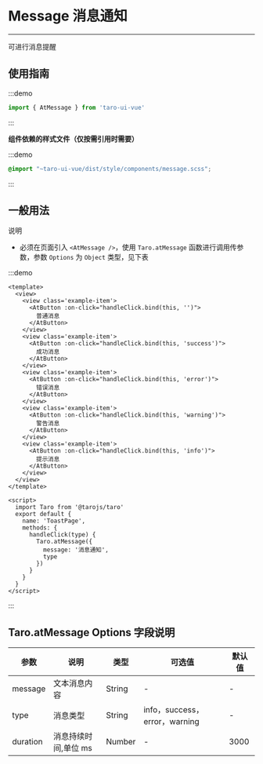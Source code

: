 # Message 消息通知

---
可进行消息提醒

## 使用指南

:::demo
```js
import { AtMessage } from 'taro-ui-vue'
```
:::

**组件依赖的样式文件（仅按需引用时需要）**

:::demo
```scss
@import "~taro-ui-vue/dist/style/components/message.scss";
```
:::

## 一般用法

说明

* 必须在页面引入 `<AtMessage />`，使用 `Taro.atMessage` 函数进行调用传参数，参数 `Options` 为 `Object` 类型，见下表

:::demo

```vue
<template>
  <view>
    <view class='example-item'>
      <AtButton :on-click="handleClick.bind(this, '')">
        普通消息
      </AtButton>
    </view>
    <view class='example-item'>
      <AtButton :on-click="handleClick.bind(this, 'success')">
        成功消息
      </AtButton>
    </view>
    <view class='example-item'>
      <AtButton :on-click="handleClick.bind(this, 'error')">
        错误消息
      </AtButton>
    </view>
    <view class='example-item'>
      <AtButton :on-click="handleClick.bind(this, 'warning')">
        警告消息
      </AtButton>
    </view>
    <view class='example-item'>
      <AtButton :on-click="handleClick.bind(this, 'info')">
        提示消息
      </AtButton>
    </view>
  </view>
</template>

<script>
  import Taro from '@tarojs/taro'
  export default {
    name: 'ToastPage',
    methods: {
      handleClick(type) {
        Taro.atMessage({
          message: '消息通知',
          type
        })
      }
    }
  }
</script>
```

:::

## Taro.atMessage Options 字段说明

| 参数       | 说明                                   | 类型    | 可选值                                                              | 默认值   |
| ---------- | -------------------------------------- | ------- | ------------------------------------------------------------------- | -------- |
| message | 文本消息内容 | String  | - | - |
| type | 消息类型 | String  | info，success，error，warning | - |
| duration | 消息持续时间,单位 ms  | Number  | - | 3000 |
